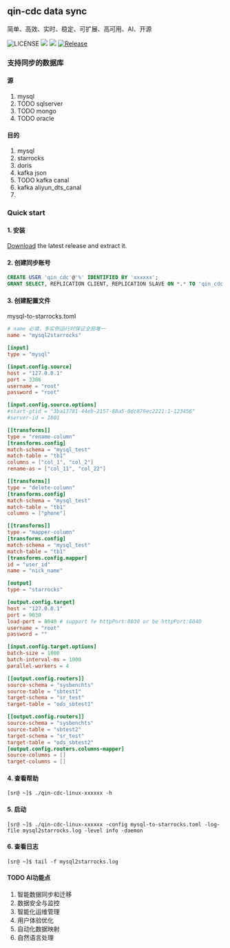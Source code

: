 ## qin-cdc data sync
简单、高效、实时、稳定、可扩展、高可用、AI、开源

![LICENSE](https://img.shields.io/badge/license-AGPLv3%20-blue.svg)
![](https://img.shields.io/github/languages/top/sqlpub/qin-cdc)
![](https://img.shields.io/badge/build-release-brightgreen.svg)
[![Release](https://img.shields.io/github/release/sqlpub/qin-cdc.svg?style=flat-square)](https://github.com/sqlpub/qin-cdc/releases)

### 支持同步的数据库
#### 源
1. mysql
2. TODO sqlserver
3. TODO mongo
4. TODO oracle

#### 目的

1. mysql 
2. starrocks 
3. doris
4. kafka json
5. TODO kafka canal
6. kafka aliyun_dts_canal
7. 
### Quick start
#### 1. 安装
[Download](https://github.com/sqlpub/qin-cdc/releases/latest) the latest release and extract it.

#### 2. 创建同步账号
```sql
CREATE USER 'qin_cdc'@'%' IDENTIFIED BY 'xxxxxx';
GRANT SELECT, REPLICATION CLIENT, REPLICATION SLAVE ON *.* TO 'qin_cdc'@'%';
```
#### 3. 创建配置文件
mysql-to-starrocks.toml
```toml
# name 必填，多实例运行时保证全局唯一
name = "mysql2starrocks"

[input]
type = "mysql"

[input.config.source]
host = "127.0.0.1"
port = 3306
username = "root"
password = "root"

[input.config.source.options]
#start-gtid = "3ba13781-44eb-2157-88a5-0dc879ec2221:1-123456"
#server-id = 1001

[[transforms]]
type = "rename-column"
[transforms.config]
match-schema = "mysql_test"
match-table = "tb1"
columns = ["col_1", "col_2"]
rename-as = ["col_11", "col_22"]

[[transforms]]
type = "delete-column"
[transforms.config]
match-schema = "mysql_test"
match-table = "tb1"
columns = ["phone"]

[[transforms]]
type = "mapper-column"
[transforms.config]
match-schema = "mysql_test"
match-table = "tb1"
[transforms.config.mapper]
id = "user_id"
name = "nick_name"

[output]
type = "starrocks"

[output.config.target]
host = "127.0.0.1"
port = 9030
load-port = 8040 # support fe httpPort:8030 or be httpPort:8040
username = "root"
password = ""

[input.config.target.options]
batch-size = 1000
batch-interval-ms = 1000
parallel-workers = 4

[[output.config.routers]]
source-schema = "sysbenchts"
source-table = "sbtest1"
target-schema = "sr_test"
target-table = "ods_sbtest1"

[[output.config.routers]]
source-schema = "sysbenchts"
source-table = "sbtest2"
target-schema = "sr_test"
target-table = "ods_sbtest2"
[output.config.routers.columns-mapper]
source-columns = []
target-columns = []
```

#### 4. 查看帮助
```shell
[sr@ ~]$ ./qin-cdc-linux-xxxxxx -h
```

#### 5. 启动
```shell
[sr@ ~]$ ./qin-cdc-linux-xxxxxx -config mysql-to-starrocks.toml -log-file mysql2starrocks.log -level info -daemon
```

#### 6. 查看日志
```shell
[sr@ ~]$ tail -f mysql2starrocks.log
```

#### TODO AI功能点
1. 智能数据同步和迁移
2. 数据安全与监控
3. 智能化运维管理
4. 用户体验优化
5. 自动化数据映射
6. 自然语言处理